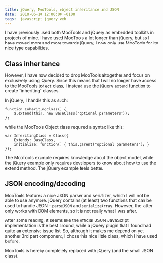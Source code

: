 ```yaml
---
title: jQuery, MooTools, object inheritance and JSON
date:  2010-06-10 12:00:00 +0100
tags:  javascript jquery web
---
```


I have previously used both MooTools and jQuery as embedded toolkits in projects
of mine. I have used MooTools a lot longer than jQuery, but as I have moved more
and more towards jQuery, I now only use MooTools for its nice type capabilities.


## Class inheritance

However, I have now decided to drop MooTools altogether and focus on exclusively
using jQuery. Since this means that I will no longer have access to the MooTools
`Object` class, I instead use the jQuery `extend` function to create "inheriting"
classes.

In jQuery, I handle this as such:

```
function InheritingClass() {
	$.extend(this, new BaseClass("optional parameters"));
};
```

while the MooTools Object class required a syntax like this:

```
var InheritingClass = Class({
	Extends: BaseClass,
	initialize: function() { this.parent("optional parameters"); }
});
```

The MooTools example requires knowledge about the object model, while the jQuery
example only requires developers to know about how to use the extend method. The
jQuery example feels better.


## JSON encoding/decoding

MooTools features a nice JSON parser and serializer, which I will not be able to
use anymore. jQuery contains (at least) two functions that can be used to handle
JSON - `parseJSON` and `serializeArray`. However, the latter only works with DOM
elements, so it is not really what I was after.

After some reading, it seems like the official JSON JavaScript implementation is
the best around, while a jQuery plugin that I found had quite an extensive issue
list. So, although it makes me depend on yet another 3rd part component, I chose
this nice little class, which I have used before. 

MooTools is hereby completely replaced with jQuery (and the small JSON class).
